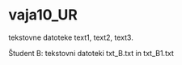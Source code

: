 # vaja10_UR
tekstovne datoteke text1, text2, text3.

Študent B:
tekstovni datoteki txt_B.txt in txt_B1.txt
